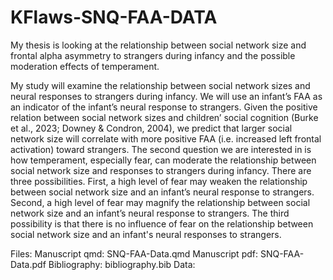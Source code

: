 # KFlaws-SNQ-FAA-DATA

My thesis is looking at the relationship between social network size and frontal alpha asymmetry to strangers during infancy and the possible moderation effects of temperament.

My study will examine the relationship between social network sizes and neural responses to strangers during infancy. We will use an infant’s FAA as an indicator of the infant’s neural response to strangers. Given the positive relation between social network sizes and children’ social cognition (Burke et al., 2023; Downey & Condron, 2004), we predict that larger social network size will correlate with more positive FAA (i.e. increased left frontal activation) toward strangers. 
The second question we are interested in is how temperament, especially fear, can moderate the relationship between social network size and responses to strangers during infancy. There are three possibilities. First, a high level of fear may weaken the relationship between social network size and an infant’s neural response to strangers. Second, a high level of fear may magnify the relationship between social network size and an infant’s neural response to strangers. The third possibility is that there is no influence of fear on the relationship between social network size and an infant's neural responses to strangers. 

Files:
Manuscript qmd: SNQ-FAA-Data.qmd
Manuscript pdf: SNQ-FAA-Data.pdf
Bibliography: bibliography.bib
Data: 
